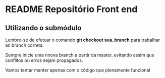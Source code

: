 <h1>README Repositório Front end</h1>

<h2>Utilizando o submódulo</h2>

<p>Lembre-se de efetuar o comando <b>git checkout sua_branch</b> para trabalhar an branch correta.</p>
<p>Sempre inicie uma nnova branch a partir da master, evitando assim que conflitos ou erros sejam propagados.</p>
<p>Vamos tentar manter apenas com o código que plenamente funcional</p>
